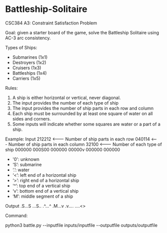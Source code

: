 # Battleship-Solitaire
CSC384 A3: Constraint Satisfaction Problem

Goal: given a starter board of the game, solve the Battleship Solitaire using AC-3 arc consistency.

Types of Ships:
- Submarines (1x1)
- Destroyers (1x2)
- Cruisers (1x3)
- Battleships (1x4)
- Carriers (1x5)

Rules:
1. A ship is either horizontal or vertical, never diagonal.
2. The input provides the number of each type of ship
3. The input provides the number of ship parts in each row and column
4. Each ship must be surrounded by at least one square of water on all sides and corners.
4. Some inputs will indicate whether some squares are water or a part of a ship. 



Example: 
Input
    212212          <--- Number of ship parts in each row
    040114          <--- Number of ship parts in each column
    32100           <--- Number of each type of ship
    000000
    000S00
    000000
    00000v
    000000
    000000

- '0': unknown 
- ‘S’: submarine
- ‘.’: water
- ‘<’: left end of a horizontal ship
- ‘>’: right end of a horizontal ship
- ‘^’: top end of a vertical ship
- ‘v’: bottom end of a vertical ship
- ‘M’: middle segment of a ship

Output
    .S...S
    ...S..
    .^...^
    .M...v
    .v....
    ....<>




Command:

python3 battle.py --inputfile inputs/inputfile --outputfile outputs/outputfile

